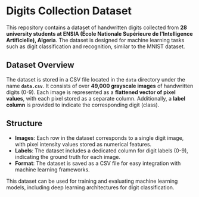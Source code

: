 
# Digits Collection Dataset  

This repository contains a dataset of handwritten digits collected from **28 university students at ENSIA (École Nationale Supérieure de l'Intelligence Artificielle), Algeria**. The dataset is designed for machine learning tasks such as digit classification and recognition, similar to the MNIST dataset.  

## Dataset Overview  

The dataset is stored in a CSV file located in the `data` directory under the name **`data.csv`**. It consists of over **49,000 grayscale images** of handwritten digits (0-9). Each image is represented as a **flattened vector of pixel values**, with each pixel stored as a separate column. Additionally, a **label column** is provided to indicate the corresponding digit (class).  

## Structure  

- **Images**: Each row in the dataset corresponds to a single digit image, with pixel intensity values stored as numerical features.  
- **Labels**: The dataset includes a dedicated column for digit labels (0-9), indicating the ground truth for each image.  
- **Format**: The dataset is saved as a CSV file for easy integration with machine learning frameworks.  

This dataset can be used for training and evaluating machine learning models, including deep learning architectures for digit classification.  
